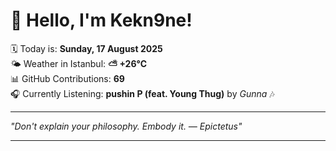 # 👋 Hello, I'm Kekn9ne!

🗓️ Today is: **Sunday, 17 August 2025**  
🌤️ Weather in Istanbul: **⛅️  +26°C**  
📊 GitHub Contributions: **69**  
🎧 Currently Listening: **pushin P (feat. Young Thug)** by *Gunna* 🎶

---

_"Don't explain your philosophy. Embody it. — *Epictetus*"_

---
